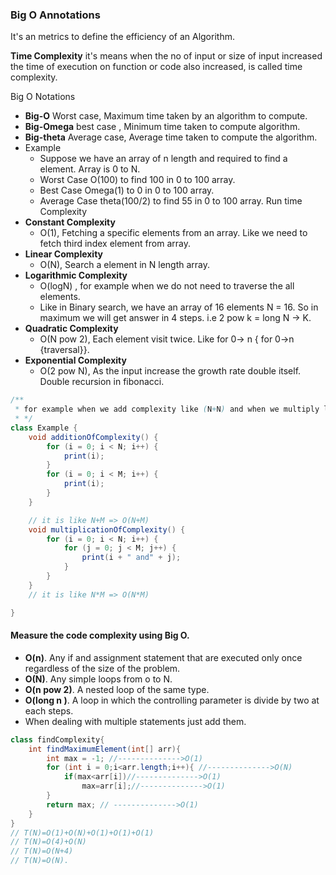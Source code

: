 ### Big O Annotations

It's an metrics to define the efficiency of an Algorithm.

**Time Complexity** it's means when the no of input or size of input increased the time of execution on function or code
also increased, is called time complexity.

Big O Notations

- **Big-O** Worst case, Maximum time taken by an algorithm to compute.
- **Big-Omega** best case , Minimum time taken to compute algorithm.
- **Big-theta** Average case, Average time taken to compute the algorithm.
- Example
    - Suppose we have an array of n length and required to find a element. Array is 0 to N.
    - Worst Case O(100) to find 100 in 0 to 100 array.
    - Best Case Omega(1) to 0 in 0 to 100 array.
    - Average Case theta(100/2) to find 55 in 0 to 100 array.
      Run time Complexity
- **Constant Complexity**
    - O(1), Fetching a specific elements from an array. Like we need to fetch third index element from array.
- **Linear Complexity**
    - O(N), Search a element in N length array.
- **Logarithmic Complexity**
    - O(logN) , for example when we do not need to traverse the all elements.
    - Like in Binary search, we have an array of 16 elements N = 16. So in maximum we will get answer in 4 steps. i.e 2
      pow k = long N -> K.
- **Quadratic Complexity**
    - O(N pow 2), Each element visit twice. Like for 0-> n { for 0->n {traversal}}.
- **Exponential Complexity**
    - O(2 pow N), As the input increase the growth rate double itself. Double recursion in fibonacci.

```java
/**
 * for example when we add complexity like (N+N) and when we multiply like (N*N)
 * */
class Example {
    void additionOfComplexity() {
        for (i = 0; i < N; i++) {
            print(i);
        }
        for (i = 0; i < M; i++) {
            print(i);
        }
    }

    // it is like N+M => O(N+M)
    void multiplicationOfComplexity() {
        for (i = 0; i < N; i++) {
            for (j = 0; j < M; j++) {
                print(i + " and" + j);
            }
        }
    }
    // it is like N*M => O(N*M)

}


```

#### Measure the code complexity using Big O. 
- **O(n)**. Any if and assignment statement that are executed only once regardless of the size of the problem.
- **O(N)**. Any simple loops from o to N. 
- **O(n pow 2)**.  A nested loop of the same type.
- **O(long n )**. A loop in which the controlling parameter is divide by two at each steps.
- When dealing with multiple statements just add them. 
```java
class findComplexity{
    int findMaximumElement(int[] arr){
        int max = -1; //-------------->O(1)
        for (int i = 0;i<arr.length;i++){ //-------------->O(N)
            if(max<arr[i])//-------------->O(1)
                max=arr[i];//-------------->O(1)
        }
        return max; // -------------->O(1)
    }
}
// T(N)=O(1)+O(N)+O(1)+O(1)+O(1)
// T(N)=O(4)+O(N)
// T(N)=O(N+4)
// T(N)=O(N).


```
